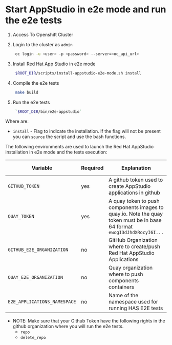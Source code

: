 # Start AppStudio in e2e mode and run the e2e tests

1. Access To Openshift Cluster

2. Login to the cluster as `admin`

   ```bash
    oc login -u <user> -p <password> --server=<oc_api_url>
   ```

3. Install Red Hat App Studio in e2e mode

   ```bash
    $ROOT_DIR/scripts/install-appstudio-e2e-mode.sh install
   ```
4. Compile the e2e tests

   ```bash
    make build
   ```
5. Run the e2e tests

   ```bash
    `$ROOT_DIR/bin/e2e-appstudio`
   ```

Where are:

- `install` - Flag to indicate the installation. If the flag will not be present you can `source` the script and use the bash functions.

The following environments are used to launch the Red Hat AppStudio installation in e2e mode and the tests execution:

| Variable | Required | Explanation | Default Value |
|---|---|---|---|
| `GITHUB_TOKEN` | yes | A github token used to create AppStudio applications in github  | ''  |
| `QUAY_TOKEN` | yes | A quay token to push components images to quay.io. Note the quay token must be in base 64 format `ewogI3dJhdXRocyI6I...` | '' |
| `GITHUB_E2E_ORGANIZATION` | no | GitHub Organization where to create/push Red Hat AppStudio Applications  | `redhat-appstudio-qe`  |
| `QUAY_E2E_ORGANIZATION` | no | Quay organization where to push components containers | `redhat-appstudio-qe` |
| `E2E_APPLICATIONS_NAMESPACE` | no | Name of the namespace used for running HAS E2E tests | `appstudio-e2e-test` |

* NOTE: Make sure that your Github Token have the following rights in the github organization where you will run the e2e tests.
    - `repo`
    - `delete_repo`
